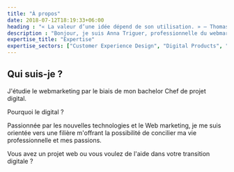 ```yaml
---
title: "À propos"
date: 2018-07-12T18:19:33+06:00
heading : "« La valeur d’une idée dépend de son utilisation. » – Thomas Edison"
description : "Bonjour, je suis Anna Triguer, professionnelle du webmarketing, basée à Rouen."
expertise_title: "Expertise"
expertise_sectors: ["Customer Experience Design", "Digital Products", "Development", "Campaign & Content", "Employer Branding", "Animation & Motion Graphics", "Packaging & Product Design", "Retail & Spacial", "Print & Editorial Design", "Concept/Text", "Information Design"]
---
```


## Qui suis-je ?

J'étudie le webmarketing par le biais de mon bachelor Chef de projet digital.

Pourquoi le digital ?

Passionnée par les nouvelles technologies et le Web marketing, je me suis orientée vers une filière m'offrant la possibilité de concilier ma vie professionnelle et mes passions.

Vous avez un projet web ou vous voulez de l'aide dans votre transition digitale ?
